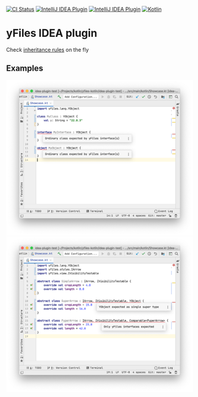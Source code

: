 [![CI Status](https://github.com/turansky/yfiles-kotlin/workflows/idea%20plugin/badge.svg)](https://github.com/turansky/yfiles-kotlin/actions)
[![IntelliJ IDEA Plugin](https://img.shields.io/jetbrains/plugin/v/13384-yfiles?label=plugin&logo=intellij-idea)](https://plugins.jetbrains.com/plugin/13384-yfiles/)
[![IntelliJ IDEA Plugin](https://img.shields.io/jetbrains/plugin/d/13384-yfiles?logo=intellij-idea)](https://plugins.jetbrains.com/plugin/13384-yfiles/)
[![Kotlin](https://img.shields.io/badge/kotlin-1.3.70-blue.svg?logo=kotlin)](http://kotlinlang.org)

# yFiles IDEA plugin
Check [inheritance rules](../gradle-plugin) on the fly

## Examples
![Example #1](assets/class-interface-object.png)
![Example #2](assets/interface-combinations.png)
